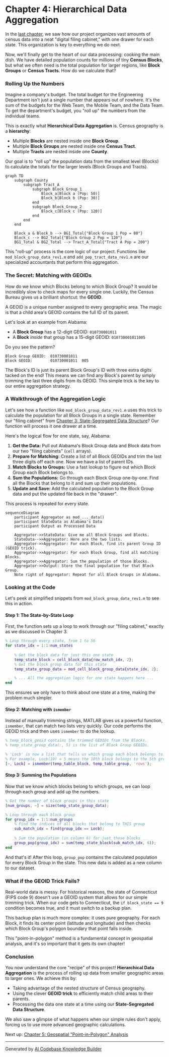 # Chapter 4: Hierarchical Data Aggregation

In the [last chapter](03_state_segregated_data_structure_.md), we saw how our project organizes vast amounts of census data into a neat "digital filing cabinet," with one drawer for each state. This organization is key to everything we do next.

Now, we'll finally get to the heart of our data processing: cooking the main dish. We have detailed population counts for millions of tiny **Census Blocks**, but what we often need is the total population for larger regions, like **Block Groups** or **Census Tracts**. How do we calculate that?

### Rolling Up the Numbers

Imagine a company's budget. The total budget for the Engineering Department isn't just a single number that appears out of nowhere. It's the sum of the budgets for the Web Team, the Mobile Team, and the Data Team. To get the department's budget, you "roll up" the numbers from the individual teams.

This is exactly what **Hierarchical Data Aggregation** is. Census geography is a **hierarchy**:
*   Multiple **Blocks** are nested inside one **Block Group**.
*   Multiple **Block Groups** are nested inside one **Census Tract**.
*   Multiple **Tracts** are nested inside one **County**.

Our goal is to "roll up" the population data from the smallest level (Blocks) to calculate the totals for the larger levels (Block Groups and Tracts).

```mermaid
graph TD
    subgraph County
        subgraph Tract_A
            subgraph Block_Group_1
                Block_a[Block a (Pop: 50)]
                Block_b[Block b (Pop: 30)]
            end
            subgraph Block_Group_2
                Block_c[Block c (Pop: 120)]
            end
        end
    end

    Block_a & Block_b --> BG1_Total{"Block Group 1 Pop = 80"}
    Block_c --> BG2_Total{"Block Group 2 Pop = 120"}
    BG1_Total & BG2_Total --> Tract_A_Total{"Tract A Pop = 200"}
```

This "roll-up" process is the core logic of our project. Functions like `mod_block_group_data_rev1.m` and `add_pop_tract_data_rev1.m` are our specialized accountants that perform this aggregation.

### The Secret: Matching with GEOIDs

How do we know which Blocks belong to which Block Group? It would be incredibly slow to check maps for every single one. Luckily, the Census Bureau gives us a brilliant shortcut: the **GEOID**.

A GEOID is a unique number assigned to every geographic area. The magic is that a child area's GEOID contains the full ID of its parent.

Let's look at an example from Alabama:
*   A **Block Group** has a 12-digit GEOID: `010730001011`
*   A **Block** *inside* that group has a 15-digit GEOID: `010730001011005`

Do you see the pattern?
```
Block Group GEOID:  010730001011
Block GEOID:        010730001011  005
```
The Block's ID is just its parent Block Group's ID with three extra digits tacked on the end! This means we can find any Block's parent by simply trimming the last three digits from its GEOID. This simple trick is the key to our entire aggregation strategy.

### A Walkthrough of the Aggregation Logic

Let's see how a function like `mod_block_group_data_rev1.m` uses this trick to calculate the population for all Block Groups in a single state. Remember our "filing cabinet" from [Chapter 3: State-Segregated Data Structure](03_state_segregated_data_structure_.md)? Our function will process it one drawer at a time.

Here's the logical flow for one state, say, Alabama:
1.  **Get the Data:** Pull out Alabama's Block Group data and Block data from our two "filing cabinets" (`cell` arrays).
2.  **Prepare for Matching:** Create a list of all Block GEOIDs and trim the last three digits off each one. Now we have a list of parent IDs.
3.  **Match Blocks to Groups:** Use a fast lookup to figure out which Block Group each Block belongs to.
4.  **Sum the Populations:** Go through each Block Group one-by-one. Find all the Blocks that belong to it and sum up their populations.
5.  **Update and Save:** Add the calculated population to the Block Group data and put the updated file back in the "drawer".

This process is repeated for every state.

```mermaid
sequenceDiagram
    participant Aggregator as mod_..._data()
    participant StateData as Alabama's Data
    participant Output as Processed Data

    Aggregator->>StateData: Give me all Block Groups and Blocks.
    StateData-->>Aggregator: Here are the two lists.
    Aggregator->>Aggregator: For each Block, find its parent Group ID (GEOID trick).
    Aggregator->>Aggregator: For each Block Group, find all matching Blocks.
    Aggregator->>Aggregator: Sum the population of those Blocks.
    Aggregator->>Output: Store the final population for that Block Group.
    Note right of Aggregator: Repeat for all Block Groups in Alabama.
```

### Looking at the Code

Let's peek at simplified snippets from `mod_block_group_data_rev1.m` to see this in action.

#### Step 1: The State-by-State Loop

First, the function sets up a loop to work through our "filing cabinet," exactly as we discussed in Chapter 3.

```matlab
% Loop through every state, from 1 to 56
for state_idx = 1:1:num_states
    
    % Get the block data for just this one state
    temp_state_block = cell_block_data{row_match_idx, 2};
    % Get the block group data for this state
    temp_state_group_data = mod_cell_block_group_data{state_idx, 2};

    % ... All the aggregation logic for one state happens here ...
end
```
This ensures we only have to think about one state at a time, making the problem much simpler.

#### Step 2: Matching with `ismember`

Instead of manually trimming strings, MATLAB gives us a powerful function, `ismember`, that can match two lists very quickly. Our code performs the GEOID trick and then uses `ismember` to do the lookup.

```matlab
% temp_block_geoid contains the trimmed GEOIDs from the Blocks.
% temp_state_group_data(:, 5) is the list of Block Group GEOIDs.

% 'Locb' is now a list that tells us which group each block belongs to.
% For example, Locb(10) = 5 means the 10th block belongs to the 5th group.
[~, Locb] = ismember(temp_table_block, temp_table_group, 'rows');
```

#### Step 3: Summing the Populations

Now that we know which blocks belong to which groups, we can loop through each group and add up the numbers.

```matlab
% Get the number of block groups in this state
[num_groups, ~] = size(temp_state_group_data);

% Loop through each block group
for group_idx = 1:1:num_groups
    % Find the indices of all blocks that belong to THIS group
    sub_match_idx = find(group_idx == Locb);
    
    % Sum the population (in column 6) for just those blocks
    group_pop(group_idx) = sum(temp_state_block(sub_match_idx, 6));
end
```
And that's it! After this loop, `group_pop` contains the calculated population for every Block Group in the state. This new data is added as a new column to our dataset.

### What if the GEOID Trick Fails?

Real-world data is messy. For historical reasons, the state of Connecticut (FIPS code 9) doesn't use a GEOID system that allows for our simple trimming trick. When our code gets to Connecticut, the `if block_state == 9` condition becomes true, and it must switch to a backup plan.

This backup plan is much more complex: it uses pure geography. For each Block, it finds its center point (latitude and longitude) and then checks which Block Group's polygon boundary that point falls inside.

This "point-in-polygon" method is a fundamental concept in geospatial analysis, and it's so important that it gets its own chapter!

### Conclusion

You now understand the core "recipe" of this project! **Hierarchical Data Aggregation** is the process of rolling up data from smaller geographic areas to larger ones. We achieve this by:

*   Taking advantage of the nested structure of Census geography.
*   Using the clever **GEOID trick** to efficiently match child areas to their parents.
*   Processing the data one state at a time using our **State-Segregated Data Structure**.

We also saw a glimpse of what happens when our simple rules don't apply, forcing us to use more advanced geographic calculations.

Next up: [Chapter 5: Geospatial "Point-in-Polygon" Analysis](05_geospatial__point_in_polygon__analysis_.md)

---

Generated by [AI Codebase Knowledge Builder](https://github.com/The-Pocket/Tutorial-Codebase-Knowledge)